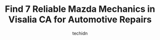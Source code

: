 ---
layout: ampstory
image: https://images.unsplash.com/photo-1490274494753-fd4f84681e7c?ixlib=rb-4.0.3&ixid=MnwxMjA3fDB8MHxwaG90by1wYWdlfHx8fGVufDB8fHx8&auto=format&fit=crop&w=640&h=853&q=80
author: techidn
featured: false
description: Trust your vehicles maintenance and repairs to the 7 best Mazda Mechanic in Visalia CA, USA. With their extensive experience, cutting-edge technology, and commitment to customer satisfactio
title: Find 7 Reliable Mazda Mechanics in Visalia CA for Automotive Repairs
cover:
   title: Find 7 Reliable Mazda Mechanics in Visalia CA for Automotive Repairs
   subtitle: Rickpate
   background: https://images.unsplash.com/photo-1490274494753-fd4f84681e7c?ixlib=rb-4.0.3&ixid=MnwxMjA3fDB8MHxwaG90by1wYWdlfHx8fGVufDB8fHx8&auto=format&fit=crop&w=640&h=853&q=80

pages: 
 - layout: thirds
   top: <h1>#1 D S Auto Experts</h1>
   bottom: "<p>I couldnt be happier with the service I continually receive at D&S Auto Experts. Santos and his professional team have serviced my cars and trucks for the past 20+ years</p>"
   background: https://www.knot35.com/toplist/wp-content/uploads/2023/06/best-mazda-mechanic-1-in-visalia-ca-1685833396.jpeg
   backgroundblur: true
 - layout: thirds
   top: <h1>#2 Advanced Auto & Smog</h1>
   bottom: "<p>230 S Dunworth St B, Visalia, CA 93292, United States</p>"
   background: https://www.knot35.com/toplist/wp-content/uploads/2023/06/best-mazda-mechanic-2-in-visalia-ca-1685833396.jpeg
   cta:
      link: https://www.knot35.com/toplist/find-7-reliable-mazda-mechanics-in-visalia-ca-for-automotive-repairs/
      text: Find 7 Reliable Mazda Mechanics in Visalia CA for Automotive Repairs
 - layout: thirds
   top: <h1>#3 Visalia Kia</h1>
   bottom: "<p>825 S Ben Maddox Way, Visalia, CA 93292, United States</p>"
   background: https://www.knot35.com/toplist/wp-content/uploads/2023/06/best-mazda-mechanic-3-in-visalia-ca-1685833397.png
   cta:
      link: https://www.knot35.com/toplist/find-7-reliable-mazda-mechanics-in-visalia-ca-for-automotive-repairs/
      text: Find 7 Reliable Mazda Mechanics in Visalia CA for Automotive Repairs
 - layout: thirds
   top: <h1>#4 Midas</h1>
   bottom: "<p>1226A E Mineral King Ave, Visalia, CA 93292, United States</p>"
   background: https://images.unsplash.com/photo-1533998839656-76f5e4b2bccb?ixlib=rb-4.0.3&ixid=MnwxMjA3fDB8MHxwaG90by1wYWdlfHx8fGVufDB8fHx8&auto=format&fit=crop&w=640&h=853&q=80
   cta:
      link: https://www.knot35.com/toplist/find-7-reliable-mazda-mechanics-in-visalia-ca-for-automotive-repairs/
      text: Find 7 Reliable Mazda Mechanics in Visalia CA for Automotive Repairs
 - layout: thirds
   top: <h1>#5 The Auto Shop</h1>
   bottom: "<p>2044 E Main St, Visalia, CA 93292, United States</p>"
   background: https://images.unsplash.com/photo-1632260260864-caf7fde5ec36?ixlib=rb-4.0.3&ixid=MnwxMjA3fDB8MHxwaG90by1wYWdlfHx8fGVufDB8fHx8&auto=format&fit=crop&w=640&h=853&q=80
   cta:
      link: https://www.knot35.com/toplist/find-7-reliable-mazda-mechanics-in-visalia-ca-for-automotive-repairs/
      text: Find 7 Reliable Mazda Mechanics in Visalia CA for Automotive Repairs
 - layout: thirds
   top: <h1>#6 James Mobile Auto Repair LLC</h1>
   bottom: "<p>1119 E Douglas Ave, Visalia, CA 93292, United States</p>"
   background: https://images.unsplash.com/photo-1618556658017-fd9c732d1360?ixlib=rb-4.0.3&ixid=MnwxMjA3fDB8MHxwaG90by1wYWdlfHx8fGVufDB8fHx8&auto=format&fit=crop&w=640&h=853&q=80
   cta:
      link: https://www.knot35.com/toplist/find-7-reliable-mazda-mechanics-in-visalia-ca-for-automotive-repairs/
      text: Find 7 Reliable Mazda Mechanics in Visalia CA for Automotive Repairs
 - layout: thirds
   top: <h1>#7 Walmart Auto Care Centers</h1>
   bottom: "<p>1819 E Noble Ave, Visalia, CA 93292, United States</p>"
   background: https://images.unsplash.com/photo-1608501821300-4f99e58bba77?ixlib=rb-4.0.3&ixid=MnwxMjA3fDB8MHxwaG90by1wYWdlfHx8fGVufDB8fHx8&auto=format&fit=crop&w=640&h=853&q=80
   cta:
      link: https://www.knot35.com/toplist/find-7-reliable-mazda-mechanics-in-visalia-ca-for-automotive-repairs/
      text: Find 7 Reliable Mazda Mechanics in Visalia CA for Automotive Repairs
 - layout: thirds
   middle: Continue reading...
   background: https://images.unsplash.com/photo-1534312527009-56c7016453e6?ixlib=rb-4.0.3&ixid=MnwxMjA3fDB8MHxwaG90by1wYWdlfHx8fGVufDB8fHx8&auto=format&fit=crop&w=640&h=853&q=80
   cta:
      link: https://www.knot35.com/toplist/find-7-reliable-mazda-mechanics-in-visalia-ca-for-automotive-repairs/
      text: Find 7 Reliable Mazda Mechanics in Visalia CA for Automotive Repairs
      
---